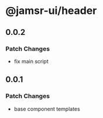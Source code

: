 # @jamsr-ui/header

## 0.0.2

### Patch Changes

- fix main script

## 0.0.1

### Patch Changes

- base component templates
